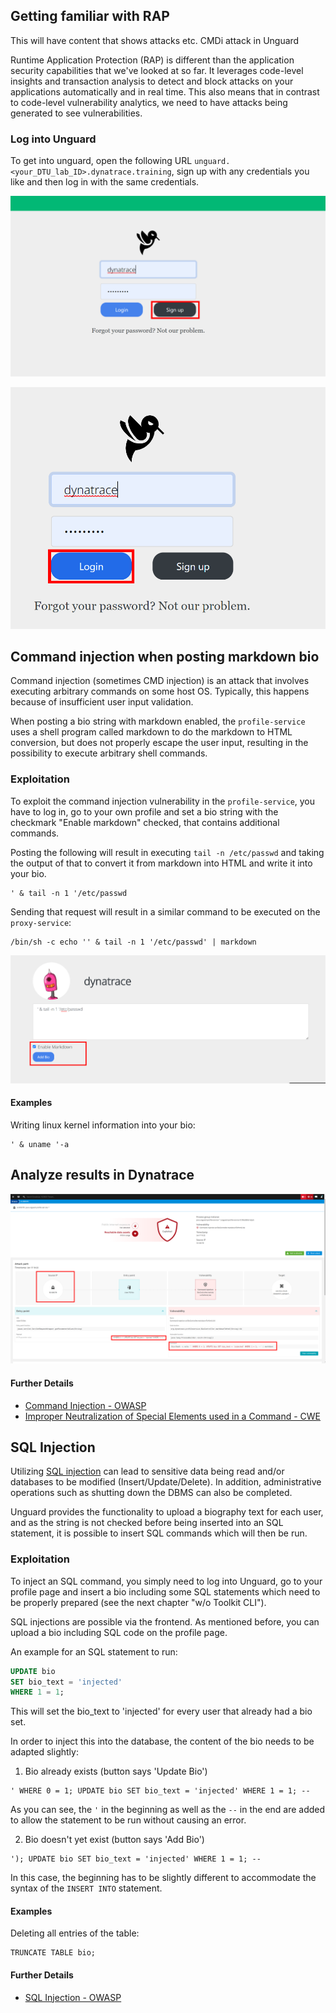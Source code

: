## Getting familiar with RAP

This will have content that shows attacks etc.
CMDi attack in Unguard 

Runtime Application Protection (RAP) is different than the application security capabilities that we've looked at so far.
It leverages code-level insights and transaction analysis to detect and block attacks on your applications automatically and in real time. This also means that in contrast to code-level vulnerability analytics, we need to have attacks being generated to see vulnerabilities.

### Log into Unguard

To get into unguard, open the following URL `unguard.<your_DTU_lab_ID>.dynatrace.training`, sign up with any credentials you like and then log in with the same credentials.

![signup](../../assets/images/unguard_sign_up.png)

![login](../../assets/images/unguard_login.png)

## Command injection when posting markdown bio

Command injection (sometimes CMD injection) is an attack that involves executing arbitrary commands on some host OS.
Typically, this happens because of insufficient user input validation.

When posting a bio string with markdown enabled, the `profile-service` uses a shell program called markdown to do the
markdown to HTML conversion, but does not properly escape the user input, resulting in the possibility to execute
arbitrary shell commands.

### Exploitation

To exploit the command injection vulnerability in the `profile-service`, you have to log in, go to your own profile and
set a bio string with the checkmark "Enable markdown" checked, that contains additional commands.

Posting the following will result in executing `tail -n /etc/passwd` and taking the output of that to convert it from
markdown into HTML and write it into your bio.

```text
' & tail -n 1 '/etc/passwd
```

Sending that request will result in a similar command to be executed on the `proxy-service`:

```shell
/bin/sh -c echo '' & tail -n 1 '/etc/passwd' | markdown
```

![cmd_injection](../../assets/images/cmd_injection.png)

#### Examples

Writing linux kernel information into your bio:

```text
' & uname '-a
```
## Analyze results in Dynatrace
![cmd_injection_attack](../../assets/images/cmd_injection_attack.png)


#### Further Details

* [Command Injection - OWASP](https://owasp.org/www-community/attacks/Command_Injection)
* [Improper Neutralization of Special Elements used in a Command - CWE](https://cwe.mitre.org/data/definitions/77.html)




## SQL Injection

Utilizing [SQL injection](https://owasp.org/www-community/attacks/SQL_Injection) can lead to sensitive data being read
and/or databases to be modified (Insert/Update/Delete).
In addition, administrative operations such as shutting down the DBMS can also be completed.

Unguard provides the functionality to upload a biography text for each user, and as the string is not checked before
being inserted into an SQL statement, it is possible to insert SQL commands which will then be run.


### Exploitation

To inject an SQL command, you simply need to log into Unguard, go to your profile page and insert a bio including some
SQL statements which need to be properly prepared (see the next chapter "w/o Toolkit CLI").

SQL injections are possible via the frontend. As mentioned before, you can upload a bio including SQL
code on the profile page.

An example for an SQL statement to run:

```sql
UPDATE bio
SET bio_text = 'injected'
WHERE 1 = 1;
```

This will set the bio_text to 'injected' for every user that already had a bio set.

In order to inject this into the database, the content of the bio needs to be adapted slightly:

1. Bio already exists (button says 'Update Bio')

```
' WHERE 0 = 1; UPDATE bio SET bio_text = 'injected' WHERE 1 = 1; --
```

As you can see, the `'` in the beginning as well as the `--` in the end are added to allow the statement to be
run without causing an error.

2. Bio doesn't yet exist (button says 'Add Bio')

```
'); UPDATE bio SET bio_text = 'injected' WHERE 1 = 1; --
```

In this case, the beginning has to be slightly different to accommodate the syntax of the ```INSERT INTO``` statement.

#### Examples

Deleting all entries of the table:
```h2
TRUNCATE TABLE bio;
```

#### Further Details

* [SQL Injection - OWASP](https://owasp.org/www-community/attacks/SQL_Injection)
